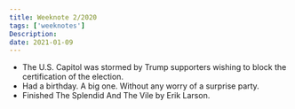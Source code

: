 ```yaml
---
title: Weeknote 2/2020
tags: ['weeknotes']
Description: 
date: 2021-01-09
---
```

* The U.S. Capitol was stormed by Trump supporters wishing to block the certification of the election. 
* Had a birthday. A big one. Without any worry of a surprise party. 
* Finished The Splendid And The Vile by Erik Larson.